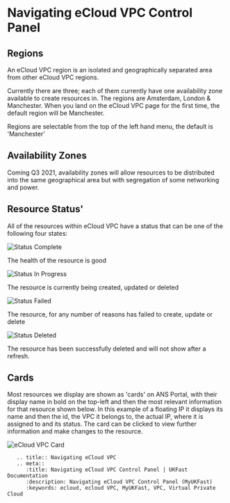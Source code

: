 # Navigating eCloud VPC Control Panel

## Regions
An eCloud VPC region is an isolated and geographically separated area from other eCloud VPC regions.

Currently there are three; each of them currently have one availability zone available to create resources in. The regions are Amsterdam, London & Manchester. When you land on the eCloud VPC page for the first time, the default region will be Manchester.

Regions are selectable from the top of the left hand menu, the default is 'Manchester'

## Availability Zones
Coming Q3 2021, availability zones will allow resources to be distributed into the same geographical area but with segregation of some networking and power.

## Resource Status'
All of the resources within eCloud VPC have a status that can be one of the following four states:

![Status Complete](files/status-complete.png)

The health of the resource is good


![Status In Progress](files/status-in-progress.png)

The resource is currently being created, updated or deleted


![Status Failed](files/status-failed.png)

The resource, for any number of reasons has failed to create, update or delete

![Status Deleted](files/status-deleted.png)

The resource has been successfully deleted and will not show after a refresh.

## Cards
Most resources we display are shown as 'cards' on ANS Portal, with their display name in bold on the top-left and then the most relevant information for that resource shown below. In this example of a floating IP it displays its name and then the id, the VPC it belongs to, the actual IP, where it is assigned to and its status. The card can be clicked to view further information and make changes to the resource.

![eCloud VPC Card](files/vpc-card.png)


```eval_rst
   .. title:: Navigating eCloud VPC
   .. meta::
      :title: Navigating eCloud VPC Control Panel | UKFast Documentation
      :description: Navigating eCloud VPC Control Panel (MyUKFast)
      :keywords: ecloud, ecloud VPC, MyUKFast, VPC, Virtual Private Cloud
```
